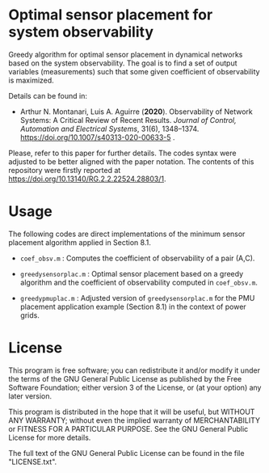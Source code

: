 # Optimal sensor placement for system observability
Greedy algorithm for optimal sensor placement in dynamical networks based on the system observability. The goal is to find a set of output variables (measurements) such that some given coefficient of observability is maximized. 

Details can be found in:
- Arthur N. Montanari, Luis A. Aguirre (**2020**). Observability of Network Systems: A Critical Review of Recent Results. *Journal of Control, Automation and Electrical Systems*, 31(6), 1348–1374. https://doi.org/10.1007/s40313-020-00633-5 .

Please, refer to this paper for further details. The codes syntax were adjusted to be better aligned with the paper notation. The contents of this repository were firstly reported at https://doi.org/10.13140/RG.2.2.22524.28803/1. 


# Usage

The following codes are direct implementations of the minimum sensor placement algorithm applied in Section 8.1.

- `coef_obsv.m`	: Computes the coefficient of observability of a pair (A,C).

- `greedysensorplac.m` : Optimal sensor placement based on a greedy algorithm and the coefficient of observability computed in `coef_obsv.m`.

- `greedypmuplac.m` : Adjusted version of `greedysensorplac.m` for the PMU placement application example (Section 8.1) in the context of power grids.


# License

This program is free software; you can redistribute it and/or modify it under the terms of the GNU General Public License as published by the Free Software Foundation; either version 3 of the License, or (at your option) any later version.

This program is distributed in the hope that it will be useful, but WITHOUT ANY WARRANTY; without even the implied warranty of MERCHANTABILITY or FITNESS FOR A PARTICULAR PURPOSE. See the GNU General Public License for more details.

The full text of the GNU General Public License can be found in the file "LICENSE.txt".
